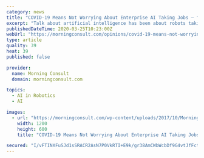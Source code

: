 ```yaml
---
category: news
title: "COVID-19 Means Not Worrying About Enterprise AI Taking Jobs — for Now"
excerpt: "Talk about artificial intelligence has been about robots taking over jobs — until the last few weeks ... We need to understand and invest in the prerequisites that form the foundation of valuable AI. Once done we will start listening to and understanding risk models better – preparing rather than locking away and hoping for the best."
publishedDateTime: 2020-03-25T10:23:00Z
webUrl: "https://morningconsult.com/opinions/covid-19-means-not-worrying-about-enterprise-ai-taking-jobs-for-now/"
type: article
quality: 39
heat: 39
published: false

provider:
  name: Morning Consult
  domain: morningconsult.com

topics:
  - AI in Robotics
  - AI

images:
  - url: "https://morningconsult.com/wp-content/uploads/2017/10/MorningConsult-fb-twitter-meta.png"
    width: 1200
    height: 600
    title: "COVID-19 Means Not Worrying About Enterprise AI Taking Jobs — for Now"

secured: "I/vFTINXFuSJd1sSRACR2AsN7P0VkRTI+E9k/gr38AmCWbWcbDf9G4vtJfFctYLWqbtlVS3MMM3HCbNiyGOD+4xXPErVWzjETJ0cmaAFFQxpca4D3FGIJoLsRDQIW7W3EoceiALG0U5DBhDQ6YoqjJR5Ep5v5fYmftWeben3WoV6Wh43npUwWwCbXz7anJAAy/+wIeZDPKEX5IOgMWWOIhZC0dPRgOITlkin7Idg6rgyjK9dcN9M+pMCJiLzZA9MFt746vd9JqiUx2N/JrHDtSU5/0AVRxvsCqrBDAgEYK97XECYiVYEalW8BwNWcIbj;29CgcGgshEnImFQO1k8TrQ=="
---
```


